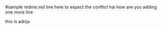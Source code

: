 #sample redme.md
line here to expect the conflict
hai how are you
adding one more line

this is adrija